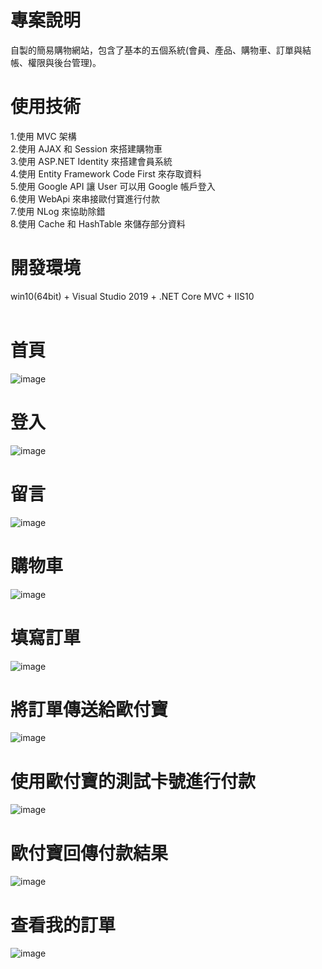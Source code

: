 # 專案說明  
自製的簡易購物網站，包含了基本的五個系統(會員、產品、購物車、訂單與結帳、權限與後台管理)。  
  
# 使用技術  
1.使用 MVC 架構  
2.使用 AJAX 和 Session 來搭建購物車   
3.使用 ASP.NET Identity 來搭建會員系統  
4.使用 Entity Framework Code First 來存取資料  
5.使用 Google API 讓 User 可以用 Google 帳戶登入  
6.使用 WebApi 來串接歐付寶進行付款  
7.使用 NLog 來協助除錯  
8.使用 Cache 和 HashTable 來儲存部分資料  
  
# 開發環境  
win10(64bit) + Visual Studio 2019 + .NET Core MVC + IIS10  
&emsp;
&emsp;
# 首頁    
![image](https://github.com/Jacky20200711/ShoppingApp_CoreMVC/blob/master/DEMO1.PNG?raw=true)
&emsp;
&emsp;
&emsp;
# 登入   
![image](https://github.com/Jacky20200711/ShoppingApp_CoreMVC/blob/master/DEMO2.PNG?raw=true)
&emsp;
&emsp;
&emsp;
# 留言   
![image](https://github.com/Jacky20200711/ShoppingApp_CoreMVC/blob/master/DEMO3.PNG?raw=true)
&emsp;
&emsp;
&emsp;
# 購物車   
![image](https://github.com/Jacky20200711/ShoppingApp_CoreMVC/blob/master/DEMO4.PNG?raw=true)
&emsp;
&emsp;
&emsp;
# 填寫訂單   
![image](https://github.com/Jacky20200711/ShoppingApp_CoreMVC/blob/master/DEMO5.PNG?raw=true)
&emsp;
&emsp;
&emsp;
# 將訂單傳送給歐付寶   
![image](https://github.com/Jacky20200711/ShoppingApp_CoreMVC/blob/master/DEMO6.PNG?raw=true)
&emsp;
&emsp;
&emsp;
# 使用歐付寶的測試卡號進行付款    
![image](https://github.com/Jacky20200711/ShoppingApp_CoreMVC/blob/master/DEMO7.PNG?raw=true)
&emsp;
&emsp;
&emsp;
# 歐付寶回傳付款結果    
![image](https://github.com/Jacky20200711/ShoppingApp_CoreMVC/blob/master/DEMO8.PNG?raw=true)
&emsp;
&emsp;
&emsp;
# 查看我的訂單    
![image](https://github.com/Jacky20200711/ShoppingApp_CoreMVC/blob/master/DEMO8.PNG?raw=true)
&emsp;
&emsp;
&emsp;